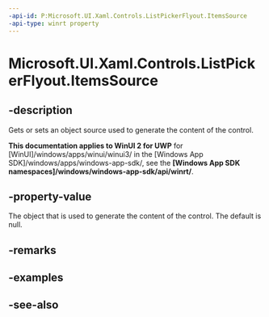 ```yaml
---
-api-id: P:Microsoft.UI.Xaml.Controls.ListPickerFlyout.ItemsSource
-api-type: winrt property
---
```


<!-- Property syntax
public object ItemsSource { get;  set; }
-->

# Microsoft.UI.Xaml.Controls.ListPickerFlyout.ItemsSource

## -description
Gets or sets an object source used to generate the content of the control.

**This documentation applies to WinUI 2 for UWP** for [WinUI]/windows/apps/winui/winui3/ in the [Windows App SDK]/windows/apps/windows-app-sdk/, see the **[Windows App SDK namespaces]/windows/windows-app-sdk/api/winrt/**.

## -property-value
The object that is used to generate the content of the control. The default is null.

## -remarks

## -examples

## -see-also
